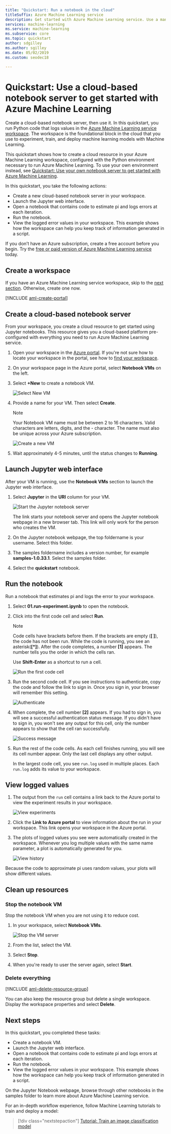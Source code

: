 ```yaml
---
title: "Quickstart: Run a notebook in the cloud"
titleSuffix: Azure Machine Learning service
description: Get started with Azure Machine Learning service. Use a managed notebook server in the cloud to try out your workspace.  Your workspace is the foundational block in the cloud that you use to experiment, train, and deploy machine learning models.  
services: machine-learning
ms.service: machine-learning
ms.subservice: core
ms.topic: quickstart
author: sdgilley
ms.author: sgilley
ms.date: 05/02/2019
ms.custom: seodec18

---
```


# Quickstart: Use a cloud-based notebook server to get started with Azure Machine Learning

Create a cloud-based notebook server, then use it.  In this quickstart, you run Python code that logs values in the [Azure Machine Learning service workspace](concept-azure-machine-learning-architecture.md). The workspace is the foundational block in the cloud that you use to experiment, train, and deploy machine learning models with Machine Learning. 

This quickstart shows how to create a cloud resource in your Azure Machine Learning workspace, configured with the Python environment necessary to run Azure Machine Learning. To use your own environment instead, see [Quickstart: Use your own notebook server to get started with Azure Machine Learning](quickstart-run-local-notebook.md).  

In this quickstart, you take the following actions:

* Create a new cloud-based notebook server in your workspace.
* Launch the Jupyter web interface.
* Open a notebook that contains code to estimate pi and logs errors at each iteration.
* Run the notebook.
* View the logged error values in your workspace. This example shows how the workspace can help you keep track of information generated in a script.

If you don’t have an Azure subscription, create a free account before you begin. Try the [free or paid version of Azure Machine Learning service](https://aka.ms/AMLFree) today.

## Create a workspace

If you have an Azure Machine Learning service workspace, skip to the [next section](#create-a-cloud-based-notebook-server). Otherwise, create one now.

[!INCLUDE [aml-create-portal](../../../includes/aml-create-in-portal.md)]

## Create a cloud-based notebook server

 From your workspace, you create a cloud resource to get started using Jupyter notebooks. This resource gives you a cloud-based platform pre-configured with everything you need to run Azure Machine Learning service.

1. Open your workspace in the [Azure portal](https://portal.azure.com/).  If you're not sure how to locate your workspace in the portal, see how to [find your workspace](how-to-manage-workspace.md#view).

1. On your workspace page in the Azure portal, select **Notebook VMs** on the left.

1. Select **+New** to create a notebook VM.

     ![Select New VM](./media/quickstart-run-cloud-notebook/add-workstation.png)

1. Provide a name for your VM. Then select **Create**.

    > [!NOTE]
    > Your Notebook VM name must be between 2 to 16 characters. Valid characters are letters, digits, and the - character.  The name must also be unique across your Azure subscription.

    ![Create a new VM](media/quickstart-run-cloud-notebook/create-new-workstation.png)

1. Wait approximately 4-5 minutes, until the status changes to **Running**.


## Launch Jupyter web interface

After your VM is running, use the **Notebook VMs** section to launch the Jupyter web interface.

1. Select **Jupyter** in the **URI** column for your VM.  

    ![Start the Jupyter notebook server](./media/quickstart-run-cloud-notebook/start-server.png)

    The link starts your notebook server and opens the Jupyter notebook webpage in a new browser tab.  This link will only work for the person who creates the VM.

1. On the Jupyter notebook webpage, the top foldername is your username.  Select this folder.

1. The samples foldername includes a version number, for example **samples-1.0.33.1**.  Select the samples folder.

1. Select the **quickstart** notebook.

## Run the notebook

Run a notebook that estimates pi and logs the error to your workspace.

1. Select **01.run-experiment.ipynb** to open the notebook.

1. Click into the first code cell and select **Run**.

    > [!NOTE]
    > Code cells have brackets before them. If the brackets are empty (__[  ]__), the code has not been run. While the code is running, you see an asterisk(__[*]__). After the code completes, a number **[1]** appears.  The number tells you the order in which the cells ran.
    >
    > Use **Shift-Enter** as a shortcut to run a cell.

    ![Run the first code cell](media/quickstart-run-cloud-notebook/cell1.png)

1. Run the second code cell. If you see instructions to authenticate, copy the code and follow the link to sign in. Once you sign in, your browser will remember this setting.  

    ![Authenticate](media/quickstart-run-cloud-notebook/authenticate.png)

1. When complete, the cell number __[2]__ appears.  If you had to sign in, you will see a successful authentication status message.   If you didn't have to sign in, you won't see any output for this cell, only the number appears to show that the cell ran successfully.

    ![Success message](media/quickstart-run-cloud-notebook/success.png)

1. Run the rest of the code cells.  As each cell finishes running, you will see its cell number appear. Only the last cell displays any other output.  

    In the largest code cell, you see `run.log`  used in multiple places. Each `run.log` adds its value to your workspace.

## View logged values

1. The output from the `run` cell contains a link back to the Azure portal to view the experiment results in your workspace.

    ![View experiments](./media/quickstart-run-cloud-notebook/view-exp.png)

1. Click the **Link to Azure portal** to view information about the run in your workspace.  This link opens your workspace in the Azure portal.

1. The plots of logged values you see were automatically created in the workspace. Whenever you log multiple values with the same name parameter, a plot is automatically generated for you.

   ![View history](./media/quickstart-run-cloud-notebook/web-results.png)

Because the code to approximate pi uses random values, your plots will show different values.  

## Clean up resources

### Stop the notebook VM

Stop the notebook VM when you are not using it to reduce cost.  

1. In your workspace, select **Notebook VMs**.

   ![Stop the VM server](./media/quickstart-run-cloud-notebook/stop-server.png)

1. From the list, select the VM.

1. Select **Stop**.

1. When you're ready to user the server again, select **Start**.

### Delete everything

[!INCLUDE [aml-delete-resource-group](../../../includes/aml-delete-resource-group.md)]

You can also keep the resource group but delete a single workspace. Display the workspace properties and select **Delete**.

## Next steps

In this quickstart, you completed these tasks:

* Create a notebook VM.
* Launch the Jupyter web interface.
* Open a notebook that contains code to estimate pi and logs errors at each iteration.
* Run the notebook.
* View the logged error values in your workspace.  This example shows how the workspace can help you keep track of information generated in a script. 

On the Jupyter Notebook webpage, browse through other notebooks in the samples folder to learn more about Azure Machine Learning service.

For an in-depth workflow experience, follow Machine Learning tutorials to train and deploy a model:  

> [!div class="nextstepaction"]
> [Tutorial: Train an image classification model](tutorial-train-models-with-aml.md)
